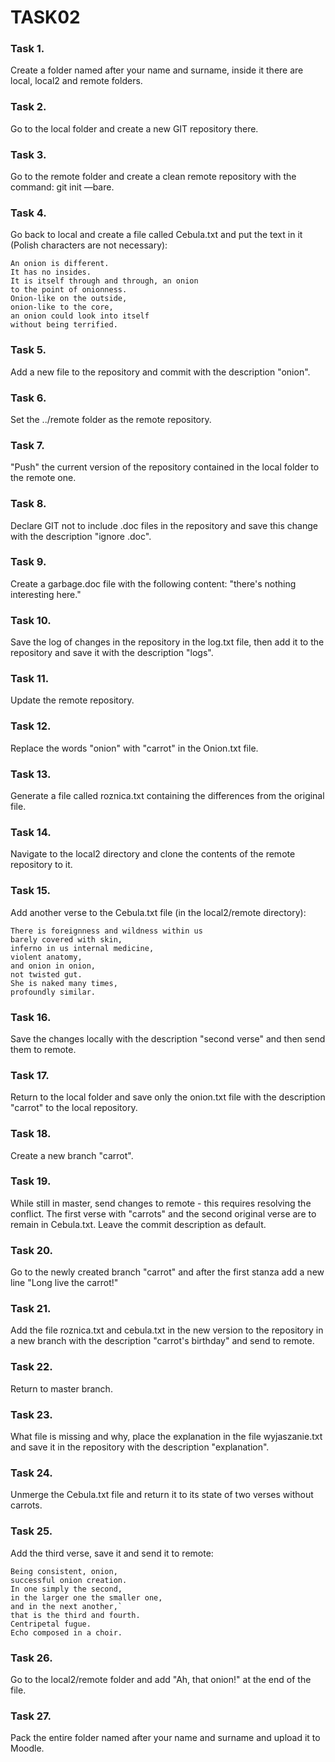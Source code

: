 # TASK02

### **Task 1.**

Create a folder named after your name and surname, inside it there are local, local2 and remote folders.

### **Task 2.**

Go to the local folder and create a new GIT repository there.

### **Task 3.**

Go to the remote folder and create a clean remote repository with the command: git init —bare.

### **Task 4.**

Go back to local and create a file called Cebula.txt and put the text in it (Polish characters are not necessary):

```
An onion is different.
It has no insides.
It is itself through and through, an onion
to the point of onionness.
Onion-like on the outside,
onion-like to the core,
an onion could look into itself
without being terrified.
```

### **Task 5.**
Add a new file to the repository and commit with the description "onion".

### **Task 6.**
Set the ../remote folder as the remote repository.

### **Task 7.**
"Push" the current version of the repository contained in the local folder to the remote one.

### **Task 8.**
Declare GIT not to include .doc files in the repository and save this change with the description "ignore .doc".

### **Task 9.**
Create a garbage.doc file with the following content: "there's nothing interesting here."

### **Task 10.**
Save the log of changes in the repository in the log.txt file, then add it to the repository and save it with the description "logs".

### **Task 11.**
Update the remote repository.

### **Task 12.**
Replace the words "onion" with "carrot" in the Onion.txt file.

### **Task 13.**
Generate a file called roznica.txt containing the differences from the original file.

### **Task 14.**
Navigate to the local2 directory and clone the contents of the remote repository to it.

### **Task 15.**
Add another verse to the Cebula.txt file (in the local2/remote directory):

```
There is foreignness and wildness within us
barely covered with skin,
inferno in us internal medicine,
violent anatomy,
and onion in onion,
not twisted gut.
She is naked many times,
profoundly similar.
```

### **Task 16.**
Save the changes locally with the description "second verse" and then send them to remote.

### **Task 17.**
Return to the local folder and save only the onion.txt file with the description "carrot" to the local repository.

### **Task 18.**
Create a new branch "carrot".

### **Task 19.**
While still in master, send changes to remote - this requires resolving the conflict. The first verse with "carrots" and the second original verse are to remain in Cebula.txt. Leave the commit description as default.

### **Task 20.**
Go to the newly created branch "carrot" and after the first stanza add a new line "Long live the carrot!"

### **Task 21.**
Add the file roznica.txt and cebula.txt in the new version to the repository in a new branch with the description "carrot's birthday" and send to remote.

### **Task 22.**
Return to master branch.

### **Task 23.**
What file is missing and why, place the explanation in the file wyjaszanie.txt and save it in the repository with the description "explanation".

### **Task 24.**
Unmerge the Cebula.txt file and return it to its state of two verses without carrots.

### **Task 25.**
Add the third verse, save it and send it to remote:

```
Being consistent, onion,
successful onion creation.
In one simply the second,
in the larger one the smaller one,
and in the next another,`
that is the third and fourth.
Centripetal fugue.
Echo composed in a choir.
```

### **Task 26.**
Go to the local2/remote folder and add "Ah, that onion!" at the end of the file.

### **Task 27.**
Pack the entire folder named after your name and surname and upload it to Moodle.
